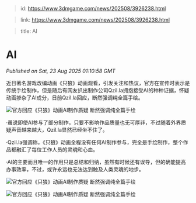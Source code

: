 > id: https://www.3dmgame.com/news/202508/3926238.html

> link: https://www.3dmgame.com/news/202508/3926238.html

> title: AI

# AI
_Published on Sat, 23 Aug 2025 01:10:58 GMT_

近日著名游戏改编动画《只狼》动画观看，引发关注和热议，官方在宣传时表示是传统手绘制作，但是随后有网友扒出制作公司Qzil.la拥抱接受AI的种种证据，怀疑动画掺杂了AI成分，日前Qzil.la回应，断然强调纯全篇手绘。

![官方回应《只狼》动画AI制作质疑 断然强调纯全篇手绘](https://img.3dmgame.com/uploads/images/news/20250823/1755911383_448167.webp)

·虽说即使AI参与了部分制作，只要不影响作品质量也无可厚非，不过随着外界质疑声音越来越大，Qzil.la显然已经坐不住了。

·Qzil.la强调称，《只狼》动画全程没有任何AI制作参与，完全是手绘制作，整个作品都融汇了每位工作人员的灵魂和心血。

·AI的主要而且唯一的作用只是总结和归纳，虽然有时候还有误导，但的确能提高办事效率，不过，或许永远也无法达到触及人类灵魂的地步。

![官方回应《只狼》动画AI制作质疑 断然强调纯全篇手绘](https://img.3dmgame.com/uploads/images/news/20250823/1755911430_305856.webp)

![官方回应《只狼》动画AI制作质疑 断然强调纯全篇手绘](https://img.3dmgame.com/uploads/images/news/20250823/1755911430_911311.webp)
